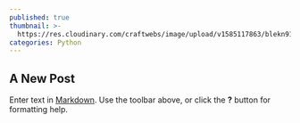 ```yaml
---
published: true
thumbnail: >-
  https://res.cloudinary.com/craftwebs/image/upload/v1585117863/blekn91890-9-1/blgs-img76/chris-ried-ieic5Tq8YMk-unsplash.jpg
categories: Python
---
```

## A New Post

Enter text in [Markdown](http://daringfireball.net/projects/markdown/). Use the toolbar above, or click the **?** button for formatting help.
